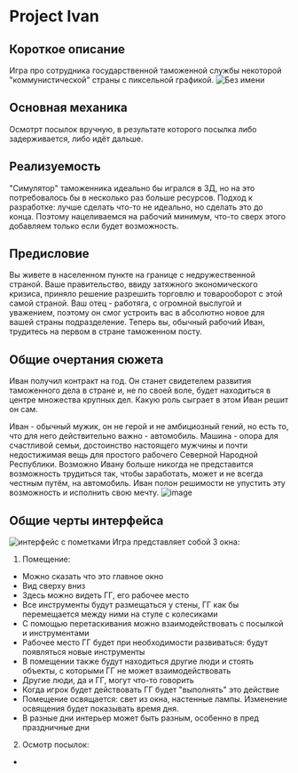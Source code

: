 # Project Ivan

## Короткое описание
Игра про сотрудника государственной таможенной службы некоторой "коммунистической" страны с пиксельной графикой.
![Без имени](https://user-images.githubusercontent.com/57444845/183033237-b286cd26-0215-4ea6-87d9-8244c5923a14.png)

## Основная механика
Осмотрт посылок вручную, в результате которого посылка либо задерживается, либо идёт дальше.

## Реализуемость
"Симулятор" таможенника идеально бы игрался в 3Д, но на это потребовалось бы в несколько раз больше ресурсов. Подход к разработке: лучше сделать что-то не идеально, но сделать это до конца. Поэтому нацеливаемся на рабочий минимум, что-то сверх этого добавляем только если будет возможность.

## Предисловие
Вы живете в населенном пункте на границе с недружественной страной. Ваше правительство, ввиду затяжного экономического кризиса, приняло решение разрешить торговлю и товарооборот с этой самой страной. Ваш отец - работяга, с огромной выслугой и уважением, поэтому он смог устроить вас в абсолютно новое для вашей страны подразделение. Теперь вы, обычный рабочий Иван, трудитесь на первом в стране таможенном посту.

## Общие очертания сюжета
Иван получил контракт на год. Он станет свидетелем развития таможенного дела в стране и, не по своей воле, будет находиться в центре множества крупных дел. Какую роль сыграет в этом Иван решит он сам. 

Иван - обычный мужик, он не герой и не амбициозный гений, но есть то, что для него действительно важно - автомобиль. Машина - опора для счастливой семьи, достоинство настоящего мужчины и почти недостижимая вещь для простого рабочего Северной Народной Республики. Возможно Ивану больше никогда не представится возможность трудиться так, чтобы заработать, может и не всегда честным путём, на автомобиль. Иван полон решимости не упустить эту возможность и исполнить свою мечту.
![image](https://user-images.githubusercontent.com/57444845/183042245-4b00a50c-6ec2-43dd-91d2-841fc70502c1.png)

## Общие черты интерфейса
![интерфейс с пометками](https://user-images.githubusercontent.com/57444845/183043032-8442f3fc-b3b9-4127-b341-2dcca47cf80c.png)
Игра представляет собой 3 окна:
1. Помещение:
- Можно сказать что это главное окно
- Вид сверху вниз
- Здесь можно видеть ГГ, его рабочее место
- Все инструменты будут размещаться у стены, ГГ как бы перемещается между ними на стуле с колесиками
- С помощью перетаскивания можно взаимодействовать с посылкой и инструментами
- Рабочее место ГГ будет при необходимости развиваться: будут появляться новые инструменты
- В помещении также будут находиться другие люди и стоять объекты, с которыми ГГ не может взаимодействовать
- Другие люди, да и ГГ, могут что-то говорить
- Когда игрок будет действовать ГГ будет "выполнять" это действие
- Помещение освящается: свет из окна, настенные лампы. Изменение освящения будет показывать время дня.
- В разные дни интерьер может быть разным, особенно в пред праздничные дни

2. Осмотр посылок:
- 
